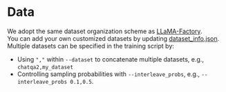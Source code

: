 # Data

We adopt the same dataset organization scheme as [LLaMA-Factory](https://github.com/hiyouga/LLaMA-Factory/tree/main/data).  
You can add your own customized datasets by updating [dataset_info.json](./dataset_info.json).  
Multiple datasets can be specified in the training script by:

- Using `","` within `--dataset` to concatenate multiple datasets, e.g., `chatqa2,my_dataset`
- Controlling sampling probabilities with `--interleave_probs`, e.g., `--interleave_probs 0.1,0.5`.  